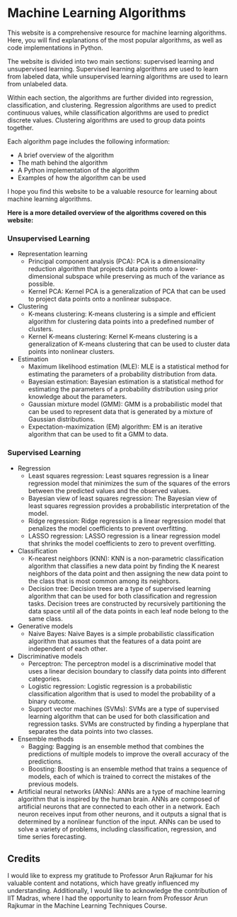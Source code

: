 # Machine Learning Algorithms

This website is a comprehensive resource for machine learning algorithms. Here, you will find explanations of the most popular algorithms, as well as code implementations in Python.

The website is divided into two main sections: supervised learning and unsupervised learning. Supervised learning algorithms are used to learn from labeled data, while unsupervised learning algorithms are used to learn from unlabeled data.

Within each section, the algorithms are further divided into regression, classification, and clustering. Regression algorithms are used to predict continuous values, while classification algorithms are used to predict discrete values. Clustering algorithms are used to group data points together.

Each algorithm page includes the following information:

* A brief overview of the algorithm
* The math behind the algorithm
* A Python implementation of the algorithm
* Examples of how the algorithm can be used

I hope you find this website to be a valuable resource for learning about machine learning algorithms.

**Here is a more detailed overview of the algorithms covered on this website:**

### Unsupervised Learning

* Representation learning
    * Principal component analysis (PCA): PCA is a dimensionality reduction algorithm that projects data points onto a lower-dimensional subspace while preserving as much of the variance as possible.
    * Kernel PCA: Kernel PCA is a generalization of PCA that can be used to project data points onto a nonlinear subspace.
* Clustering
    * K-means clustering: K-means clustering is a simple and efficient algorithm for clustering data points into a predefined number of clusters.
    * Kernel K-means clustering: Kernel K-means clustering is a generalization of K-means clustering that can be used to cluster data points into nonlinear clusters.
* Estimation
    * Maximum likelihood estimation (MLE): MLE is a statistical method for estimating the parameters of a probability distribution from data.
    * Bayesian estimation: Bayesian estimation is a statistical method for estimating the parameters of a probability distribution using prior knowledge about the parameters.
    * Gaussian mixture model (GMM): GMM is a probabilistic model that can be used to represent data that is generated by a mixture of Gaussian distributions.
    * Expectation-maximization (EM) algorithm: EM is an iterative algorithm that can be used to fit a GMM to data.
    
### Supervised Learning

* Regression
    * Least squares regression: Least squares regression is a linear regression model that minimizes the sum of the squares of the errors between the predicted values and the observed values.
    * Bayesian view of least squares regression: The Bayesian view of least squares regression provides a probabilistic interpretation of the model.
    * Ridge regression: Ridge regression is a linear regression model that penalizes the model coefficients to prevent overfitting.
    * LASSO regression: LASSO regression is a linear regression model that shrinks the model coefficients to zero to prevent overfitting.
* Classification
    * K-nearest neighbors (KNN): KNN is a non-parametric classification algorithm that classifies a new data point by finding the K nearest neighbors of the data point and then assigning the new data point to the class that is most common among its neighbors.
    * Decision tree: Decision trees are a type of supervised learning algorithm that can be used for both classification and regression tasks. Decision trees are constructed by recursively partitioning the data space until all of the data points in each leaf node belong to the same class.
* Generative models
    * Naive Bayes: Naive Bayes is a simple probabilistic classification algorithm that assumes that the features of a data point are independent of each other.
* Discriminative models
    * Perceptron: The perceptron model is a discriminative model that uses a linear decision boundary to classify data points into different categories.
    * Logistic regression: Logistic regression is a probabilistic classification algorithm that is used to model the probability of a binary outcome.
    * Support vector machines (SVMs): SVMs are a type of supervised learning algorithm that can be used for both classification and regression tasks. SVMs are constructed by finding a hyperplane that separates the data points into two classes.
* Ensemble methods
    * Bagging: Bagging is an ensemble method that combines the predictions of multiple models to improve the overall accuracy of the predictions.
    * Boosting: Boosting is an ensemble method that trains a sequence of models, each of which is trained to correct the mistakes of the previous models.
* Artificial neural networks (ANNs): ANNs are a type of machine learning algorithm that is inspired by the human brain. ANNs are composed of artificial neurons that are connected to each other in a network. Each neuron receives input from other neurons, and it outputs a signal that is determined by a nonlinear function of the input. ANNs can be used to solve a variety of problems, including classification, regression, and time series forecasting.

## Credits

I would like to express my gratitude to Professor Arun Rajkumar for his valuable content and notations, which have greatly influenced my understanding. Additionally, I would like to acknowledge the contribution of IIT Madras, where I had the opportunity to learn from Professor Arun Rajkumar in the Machine Learning Techniques Course.